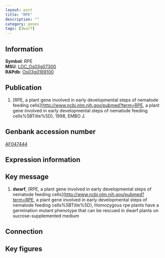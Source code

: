 ```yaml
---
layout: post
title: "RPE"
description: ""
category: genes
tags: [dwarf]
---
```


## Information
__Symbol__: RPE  
__MSU__: [LOC_Os03g07300](http://rice.plantbiology.msu.edu/cgi-bin/ORF_infopage.cgi?orf=LOC_Os03g07300)  
__RAPdb__: [Os03g0169100](http://rapdb.dna.affrc.go.jp/viewer/gbrowse_details/irgsp1?name=Os03g0169100)  

## Publication
1. [RPE, a plant gene involved in early developmental steps of nematode feeding cells](http://www.ncbi.nlm.nih.gov/pubmed?term=RPE, a plant gene involved in early developmental steps of nematode feeding cells%5BTitle%5D), 1998, EMBO J.

## Genbank accession number
[AF047444](http://www.ncbi.nlm.nih.gov/nuccore/AF047444)  

## Expression information

## Key message
1. __dwarf__, [RPE, a plant gene involved in early developmental steps of nematode feeding cells](http://www.ncbi.nlm.nih.gov/pubmed?term=RPE, a plant gene involved in early developmental steps of nematode feeding cells%5BTitle%5D),  Homozygous rpe plants have a germination mutant phenotype that can be rescued in dwarf plants on sucrose-supplemented medium

## Connection

## Key figures


